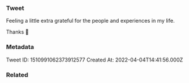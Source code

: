 ### Tweet
Feeling a little extra grateful for the people and experiences in my life.

Thanks 🙏

### Metadata
Tweet ID: 1510991062373912577
Created At: 2022-04-04T14:41:56.000Z

### Related

